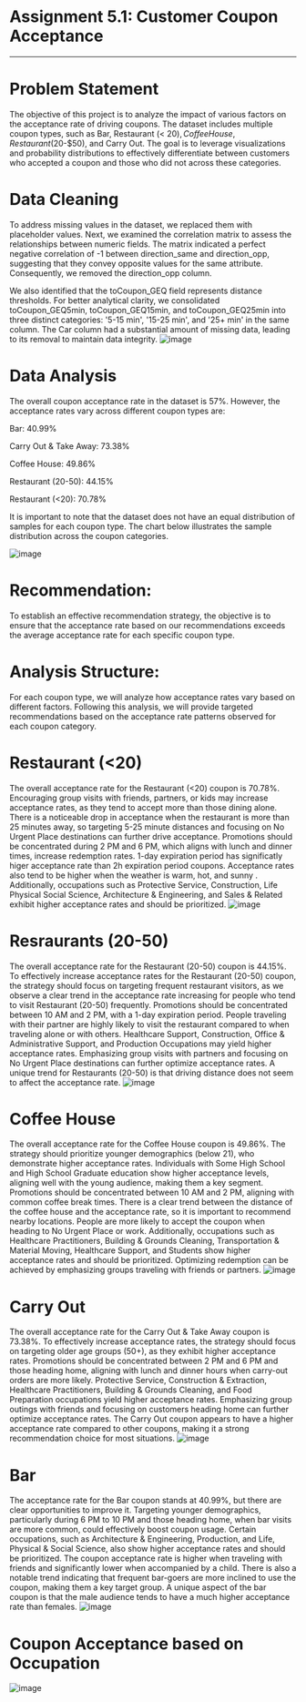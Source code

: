 # Assignment 5.1: Customer Coupon Acceptance
---
# Problem Statement
The objective of this project is to analyze the impact of various factors on the acceptance rate of driving coupons. The dataset includes multiple coupon types, such as Bar, Restaurant (< $20), Coffee House, Restaurant ($20-$50), and Carry Out. The goal is to leverage visualizations and probability distributions to effectively differentiate between customers who accepted a coupon and those who did not across these categories.

# Data Cleaning
To address missing values in the dataset, we replaced them with placeholder values. Next, we examined the correlation matrix to assess the relationships between numeric fields. The matrix indicated a perfect negative correlation of -1 between direction_same and direction_opp, suggesting that they convey opposite values for the same attribute. Consequently, we removed the direction_opp column.

We also identified that the toCoupon_GEQ field represents distance thresholds. For better analytical clarity, we consolidated toCoupon_GEQ5min, toCoupon_GEQ15min, and toCoupon_GEQ25min into three distinct categories: '5-15 min', '15-25 min', and '25+ min' in the same column. The Car column had a substantial amount of missing data, leading to its removal to maintain data integrity.
![image](https://github.com/user-attachments/assets/317ee119-2f96-42b7-97b8-e6fe64f70604)

# Data Analysis
The overall coupon acceptance rate in the dataset is 57%. However, the acceptance rates vary across different coupon types are:

Bar: 40.99%

Carry Out & Take Away: 73.38%

Coffee House: 49.86%

Restaurant (20-50): 44.15%

Restaurant (<20): 70.78%

It is important to note that the dataset does not have an equal distribution of samples for each coupon type. The chart below illustrates the sample distribution across the coupon categories.

![image](https://github.com/user-attachments/assets/a7060494-c0cc-4ff0-8134-4b07f3452848)


# Recommendation:
To establish an effective recommendation strategy, the objective is to ensure that the acceptance rate based on our recommendations exceeds the average acceptance rate for each specific coupon type.

# Analysis Structure:
For each coupon type, we will analyze how acceptance rates vary based on different factors. Following this analysis, we will provide targeted recommendations based on the acceptance rate patterns observed for each coupon category.


# Restaurant (<20)
The overall acceptance rate for the Restaurant (<20) coupon is 70.78%. Encouraging group visits with friends, partners, or kids may increase acceptance rates, as they tend to accept more than those dining alone. There is a noticeable drop in acceptance when the restaurant is more than 25 minutes away, so targeting 5-25 minute distances and focusing on No Urgent Place destinations can further drive acceptance. Promotions should be concentrated during 2 PM and 6 PM, which aligns with lunch and dinner times, increase redemption rates. 1-day expiration period has significatly higer acceptance rate than 2h expiration period coupons. Acceptance rates also tend to be higher when the weather is warm, hot, and sunny . Additionally, occupations such as Protective Service, Construction, Life Physical Social Science, Architecture & Engineering, and Sales & Related exhibit higher acceptance rates and should be prioritized.
![image](https://github.com/user-attachments/assets/498c6e13-43cf-41bb-a06f-62dd2f292497)


# Resraurants (20-50)
The overall acceptance rate for the Restaurant (20-50) coupon is 44.15%. To effectively increase acceptance rates for the Restaurant (20-50) coupon, the strategy should focus on targeting frequent restaurant visitors, as we observe a clear trend in the acceptance rate increasing for people who tend to visit Restaurant (20-50) frequently. Promotions should be concentrated between 10 AM and 2 PM, with a 1-day expiration period. People traveling with their partner are highly likely to visit the restaurant compared to when traveling alone or with others. Healthcare Support, Construction, Office & Administrative Support, and Production Occupations may yield higher acceptance rates. Emphasizing group visits with partners and focusing on No Urgent Place destinations can further optimize acceptance rates. A unique trend for Restaurants (20-50) is that driving distance does not seem to affect the acceptance rate.
![image](https://github.com/user-attachments/assets/74c4d805-5b5e-4cb3-8e3f-ba918c633afd)

# Coffee House
The overall acceptance rate for the Coffee House coupon is 49.86%. The strategy should prioritize younger demographics (below 21), who demonstrate higher acceptance rates. Individuals with Some High School and High School Graduate education show higher acceptance levels, aligning well with the young audience, making them a key segment. Promotions should be concentrated between 10 AM and 2 PM, aligning with common coffee break times. There is a clear trend between the distance of the coffee house and the acceptance rate, so it is important to recommend nearby locations. People are more likely to accept the coupon when heading to No Urgent Place or work. Additionally, occupations such as Healthcare Practitioners, Building & Grounds Cleaning, Transportation & Material Moving, Healthcare Support, and Students show higher acceptance rates and should be prioritized. Optimizing redemption can be achieved by emphasizing groups traveling with friends or partners.
![image](https://github.com/user-attachments/assets/147d3165-b262-49d1-a48e-685c5c58a9b4)



# Carry Out
The overall acceptance rate for the Carry Out & Take Away coupon is 73.38%. To effectively increase acceptance rates, the strategy should focus on targeting older age groups (50+), as they exhibit higher acceptance rates. Promotions should be concentrated between 2 PM and 6 PM and those heading home, aligning with lunch and dinner hours when carry-out orders are more likely. Protective Service, Construction & Extraction, Healthcare Practitioners, Building & Grounds Cleaning, and Food Preparation occupations yield higher acceptance rates. Emphasizing group outings with friends and focusing on customers heading home can further optimize acceptance rates. The Carry Out coupon appears to have a higher acceptance rate compared to other coupons, making it a strong recommendation choice for most situations.
![image](https://github.com/user-attachments/assets/28f75710-3577-42a7-93ee-c4a253c91d94)



# Bar 
The acceptance rate for the Bar coupon stands at 40.99%, but there are clear opportunities to improve it. Targeting younger demographics, particularly during 6 PM to 10 PM and those heading home, when bar visits are more common, could effectively boost coupon usage. Certain occupations, such as Architecture & Engineering, Production, and Life, Physical & Social Science, also show higher acceptance rates and should be prioritized. The coupon acceptance rate is higher when traveling with friends and significantly lower when accompanied by a child. There is also a notable trend indicating that frequent bar-goers are more inclined to use the coupon, making them a key target group. A unique aspect of the bar coupon is that the male audience tends to have a much higher acceptance rate than females.
![image](https://github.com/user-attachments/assets/5fe22ff2-3b56-42a3-adc7-56693ed1f3c7)

# Coupon Acceptance based on Occupation
![image](https://github.com/user-attachments/assets/b32368ed-f624-4d22-8ab9-07ebf17918e5)









